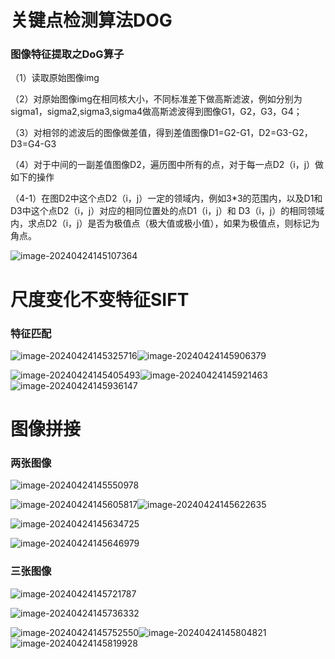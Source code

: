 # 关键点检测算法DOG

### 图像特征提取之DoG算子

（1）读取原始图像img

（2）对原始图像img在相同核大小，不同标准差下做高斯滤波，例如分别为sigma1，sigma2,sigma3,sigma4做高斯滤波得到图像G1，G2，G3，G4；

（3）对相邻的滤波后的图像做差值，得到差值图像D1=G2-G1，D2=G3-G2，D3=G4-G3

（4）对于中间的一副差值图像D2，遍历图中所有的点，对于每一点D2（i，j）做如下的操作

（4-1）在图D2中这个点D2（i，j）一定的领域内，例如3*3的范围内，以及D1和D3中这个点D2（i，j）对应的相同位置处的点D1（i，j）和 D3（i，j）的相同领域内，求点D2（i，j）是否为极值点（极大值或极小值），如果为极值点，则标记为角点。

![image-20240424145107364]( results\image-20240424145107364.png)

# 尺度变化不变特征SIFT

### 特征匹配

![image-20240424145325716]( results\image-20240424145325716.png)![image-20240424145906379]( results\image-20240424145906379.png)



![image-20240424145405493]( results\image-20240424145405493.png)![image-20240424145921463]( results\image-20240424145921463.png)![image-20240424145936147]( results\image-20240424145936147.png)



# 图像拼接

### 两张图像

![image-20240424145550978]( results\image-20240424145550978.png)

![image-20240424145605817]( results\image-20240424145605817.png)![image-20240424145622635]( results\image-20240424145622635.png)

![image-20240424145634725]( results\image-20240424145634725.png)

![image-20240424145646979]( results\image-20240424145646979.png)

### 三张图像

![image-20240424145721787]( results\image-20240424145721787.png)

![image-20240424145736332]( results\image-20240424145736332.png)

![image-20240424145752550]( results\image-20240424145752550.png)![image-20240424145804821]( results\image-20240424145804821.png)![image-20240424145819928]( results\image-20240424145819928.png)